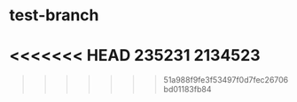# test-branch
<<<<<<< HEAD
235231
2134523
=======

>>>>>>> 51a988f9fe3f53497f0d7fec26706bd01183fb84

